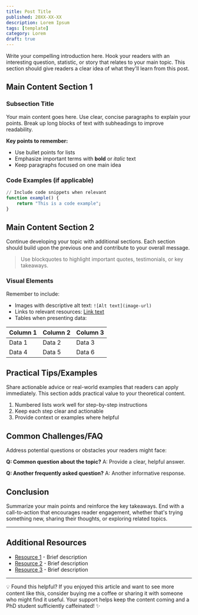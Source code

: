```yaml
---
title: Post Title
published: 20XX-XX-XX
description: Lorem Ipsum
tags: [template]
category: Lorem
draft: true
---
```



Write your compelling introduction here. Hook your readers with an interesting question, statistic, or story that relates to your main topic. This section should give readers a clear idea of what they'll learn from this post.

## Main Content Section 1

### Subsection Title

Your main content goes here. Use clear, concise paragraphs to explain your points. Break up long blocks of text with subheadings to improve readability.

**Key points to remember:**
- Use bullet points for lists
- Emphasize important terms with **bold** or *italic* text
- Keep paragraphs focused on one main idea

### Code Examples (if applicable)

```julia
// Include code snippets when relevant
function example() {
    return "This is a code example";
}
```

## Main Content Section 2

Continue developing your topic with additional sections. Each section should build upon the previous one and contribute to your overall message.

> Use blockquotes to highlight important quotes, testimonials, or key takeaways.

### Visual Elements

Remember to include:
- Images with descriptive alt text: `![Alt text](image-url)`
- Links to relevant resources: [Link text](URL)
- Tables when presenting data:

| Column 1 | Column 2 | Column 3 |
|----------|----------|----------|
| Data 1   | Data 2   | Data 3   |
| Data 4   | Data 5   | Data 6   |

## Practical Tips/Examples

Share actionable advice or real-world examples that readers can apply immediately. This section adds practical value to your theoretical content.

1. Numbered lists work well for step-by-step instructions
2. Keep each step clear and actionable
3. Provide context or examples where helpful

## Common Challenges/FAQ

Address potential questions or obstacles your readers might face:

**Q: Common question about the topic?**
A: Provide a clear, helpful answer.

**Q: Another frequently asked question?**
A: Another informative response.

## Conclusion

Summarize your main points and reinforce the key takeaways. End with a call-to-action that encourages reader engagement, whether that's trying something new, sharing their thoughts, or exploring related topics.

---

## Additional Resources

- [Resource 1](URL) - Brief description
- [Resource 2](URL) - Brief description
- [Resource 3](URL) - Brief description

---

💡 Found this helpful? If you enjoyed this article and want to see more content like this, consider buying me a coffee or sharing it with someone who might find it useful. Your support helps keep the content coming and a PhD student sufficiently caffeinated! ✨

